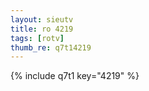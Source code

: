 ```yaml
--- 
layout: sieutv
title: ro 4219
tags: [rotv]
thumb_re: q7t14219
---
```

{% include q7t1 key="4219" %} 
